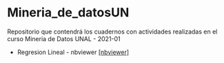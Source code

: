 # Mineria_de_datosUN
Repositorio que contendrá los cuadernos con actividades realizadas en el curso Mineria de Datos UNAL - 2021-01

- Regresion Lineal - nbviewer [[nbviewer]](https://nbviewer.jupyter.org/github/julihuertas97/Mineria_de_datosUN/blob/main/Task%20-%20Regresion%20Lineal/Tarea_RegLineal.ipynb)
